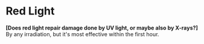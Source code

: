 # Red Light

**[Does red light repair damage done by UV light, or maybe also by X-rays?]**
By any irradiation, but it's most effective within the first hour.